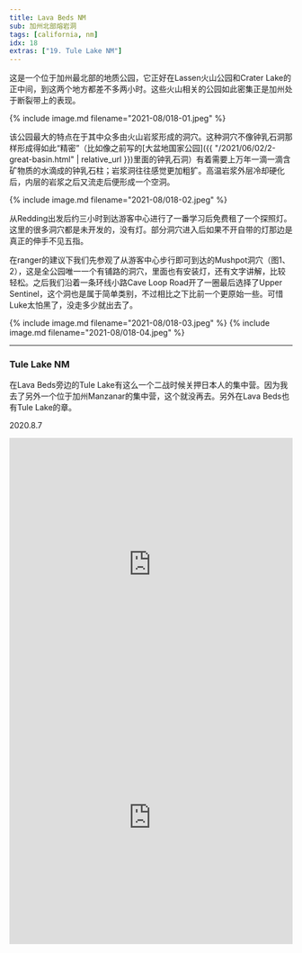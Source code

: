 ```yaml
---
title: Lava Beds NM
sub: 加州北部熔岩洞
tags: [california, nm]
idx: 18
extras: ["19. Tule Lake NM"]
---
```


这是一个位于加州最北部的地质公园，它正好在Lassen火山公园和Crater Lake的正中间，到这两个地方都差不多两小时。这些火山相关的公园如此密集正是加州处于断裂带上的表现。

{% include image.md filename="2021-08/018-01.jpeg" %}

该公园最大的特点在于其中众多由火山岩浆形成的洞穴。这种洞穴不像钟乳石洞那样形成得如此“精密”（比如像之前写的[大盆地国家公园]({{ "/2021/06/02/2-great-basin.html" | relative_url }})里面的钟乳石洞）有着需要上万年一滴一滴含矿物质的水滴成的钟乳石柱；岩浆洞往往感觉更加粗犷。高温岩浆外层冷却硬化后，内层的岩浆之后又流走后便形成一个空洞。

{% include image.md filename="2021-08/018-02.jpeg" %}

从Redding出发后约三小时到达游客中心进行了一番学习后免费租了一个探照灯。这里的很多洞穴都是未开发的，没有灯。部分洞穴进入后如果不开自带的灯那边是真正的伸手不见五指。

在ranger的建议下我们先参观了从游客中心步行即可到达的Mushpot洞穴（图1、2），这是全公园唯一一个有铺路的洞穴，里面也有安装灯，还有文字讲解，比较轻松。之后我们沿着一条环线小路Cave Loop Road开了一圈最后选择了Upper Sentinel，这个洞也是属于简单类别，不过相比之下比前一个更原始一些。可惜Luke太怕黑了，没走多少就出去了。

{% include image.md filename="2021-08/018-03.jpeg" %}
{% include image.md filename="2021-08/018-04.jpeg" %}

---

### Tule Lake NM

在Lava Beds旁边的Tule Lake有这么一个二战时候关押日本人的集中营。因为我去了另外一个位于加州Manzanar的集中营，这个就没再去。另外在Lava Beds也有Tule Lake的章。

2020.8.7

<iframe src="https://www.google.com/maps/embed?pb=!1m14!1m8!1m3!1d381223.8315181612!2d-121.5129676!3d41.7138035!3m2!1i1024!2i768!4f13.1!3m3!1m2!1s0x54cea67b57f59be3%3A0x7f5c1c5b08a8f5cb!2sLava%20Beds%20Visitor%20Center!5e0!3m2!1sen!2sus!4v1652160782524!5m2!1sen!2sus" width="100%" height="450" style="border:0;" allowfullscreen="" loading="lazy" referrerpolicy="no-referrer-when-downgrade"></iframe>

<iframe src="https://www.google.com/maps/embed?pb=!1m14!1m8!1m3!1d380027.43256866356!2d-121.760918!3d41.9151258!3m2!1i1024!2i768!4f13.1!3m3!1m2!1s0x54c94ab18310a01f%3A0x16be8c43233e6de0!2sTule%20Lake%20National%20Monument!5e0!3m2!1sen!2sus!4v1652160208277!5m2!1sen!2sus" width="100%" height="450" style="border:0;" allowfullscreen="" loading="lazy" referrerpolicy="no-referrer-when-downgrade"></iframe>
